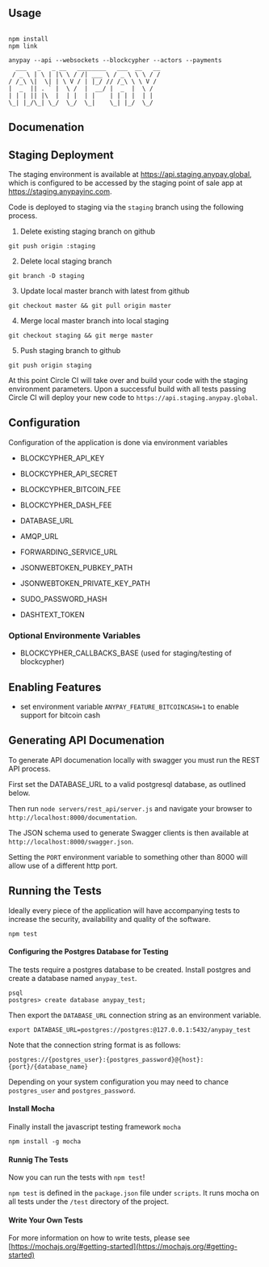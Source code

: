 ## Usage

```

npm install
npm link

anypay --api --websockets --blockcypher --actors --payments
  ___   _   _ __   ________   ___  __   __
 / _ \ | \ | |\ \ / /| ___ \ / _ \ \ \ / /
/ /_\ \|  \| | \ V / | |_/ // /_\ \ \ V /
|  _  || . ` |  \ /  |  __/ |  _  |  \ /
| | | || |\  |  | |  | |    | | | |  | |
\_| |_/\_| \_/  \_/  \_|    \_| |_/  \_/

```

## Documenation


## Staging Deployment

The staging environment is available at https://api.staging.anypay.global,
which is configured to be accessed by the staging point of sale app at
https://staging.anypayinc.com.

Code is deployed to staging via the `staging` branch using the following
process.

1) Delete existing staging branch on github

`git push origin :staging`

2) Delete local staging branch

`git branch -D staging`

3) Update local master branch with latest from github

`git checkout master && git pull origin master`

4) Merge local master branch into local staging

`git checkout staging && git merge master`

5) Push staging branch to github

`git push origin staging`

At this point Circle CI will take over and build your code with the staging
environment parameters. Upon a successful build with all tests passing Circle
CI will deploy your new code to `https://api.staging.anypay.global`.

## Configuration

Configuration of the application is done via environment variables

- BLOCKCYPHER_API_KEY
- BLOCKCYPHER_API_SECRET
- BLOCKCYPHER_BITCOIN_FEE
- BLOCKCYPHER_DASH_FEE
- DATABASE_URL
- AMQP_URL
- FORWARDING_SERVICE_URL
- JSONWEBTOKEN_PUBKEY_PATH
- JSONWEBTOKEN_PRIVATE_KEY_PATH
- SUDO_PASSWORD_HASH

- DASHTEXT_TOKEN

### Optional Environmente Variables

- BLOCKCYPHER_CALLBACKS_BASE (used for staging/testing of blockcypher)



## Enabling Features

- set environment variable `ANYPAY_FEATURE_BITCOINCASH=1` to enable support
for bitcoin cash

## Generating API Documenation

To generate API documenation locally with swagger you must run the REST API process.

First set the DATABASE_URL to a valid postgresql database, as outlined below.

Then run `node servers/rest_api/server.js` and navigate your browser to `http://localhost:8000/documentation`.

The JSON schema used to generate Swagger clients is then available at `http://localhost:8000/swagger.json`.

Setting the `PORT` environment variable to something other than 8000 will allow use of a different http port.

## Running the Tests

Ideally every piece of the application will have accompanying tests to increase
the security, availability and quality of the software.

```
npm test
```

#### Configuring the Postgres Database for Testing

The tests require a postgres database to be created.
Install postgres and create a database named `anypay_test`.

```
psql
postgres> create database anypay_test;
```

Then export the `DATABASE_URL` connection string as an environment variable. 

```
export DATABASE_URL=postgres://postgres:@127.0.0.1:5432/anypay_test
```

Note that the connection string format is as follows:

```
postgres://{postgres_user}:{postgres_password}@{host}:{port}/{database_name}
```
Depending on your system configuration you may need to chance `postgres_user`
and `postgres_password`.

#### Install Mocha

Finally install the javascript testing framework `mocha`

```
npm install -g mocha
```

#### Runnig The Tests

Now you can run the tests with `npm test`!

`npm test` is defined in the `package.json` file under `scripts`. It runs mocha
on all tests under the `/test` directory of the project.

#### Write Your Own Tests

For more information on how to write tests, please see
[https://mochajs.org/#getting-started](https://mochajs.org/#getting-started)

